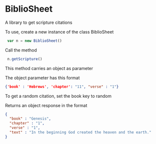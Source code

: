 # BiblioSheet
A library to get scripture citations

To use, create a new instance of the class BiblioSheet 
```js
 var n = new BiblioSheet()
 ```

Call the method
```js
 n.getScripture()
 ```

This method carries an object as parameter

The object parameter has this format 
```json
{'book' : 'Hebrews', 'chapter': "11", "verse" : "1"}
```

To get a random citation, set the book key to random

Returns an object response in the format 
```json
{
  "book" : "Genesis",
  "chapter" : "1",
  "verse" : "1",
  "text" : "In the beginning God created the heaven and the earth."
}
```
